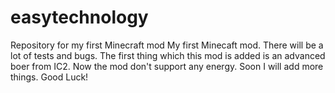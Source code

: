 # easytechnology
Repository for my first Minecraft mod
My first Minecaft mod. There will be a lot of tests and bugs. 
The first thing which this mod is added is an advanced boer from IC2. 
Now the mod don't support any energy. Soon I will add more things. Good Luck! 
